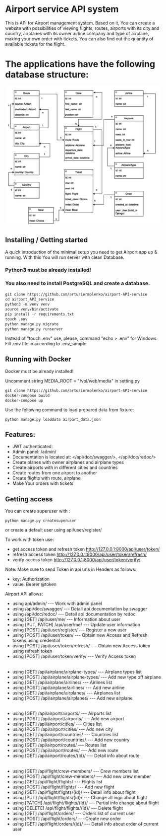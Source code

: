 # Airport service API system
This is API for Airport management system. Based on it, You can create a website with possibilities of viewing flights, routes, airports with its city and country, airplanes with its owner airline company and type of airplane, making your own order with tickets. You can also find out the quantity of available tickets for the flight.


# The applications have the following database structure:
![ScreenShot](/schema.jpg)


## Installing / Getting started

A quick introduction of the minimal setup you need to get Airport app up &
running. With this You will run server with clean Database.

### Python3 must be already installed!

### You also need to install PostgreSQL and create a database.

```shell
git clone https://github.com/arturiermolenko/airport-API-service
cd airport_API_service
python3 -m venv venv 
source venv/bin/activate
pip install -r requirements.txt
touch .env
python manage.py migrate
python manage.py runserver
```
Instead of "touch .env" use, please, command "echo > .env" for Windows.
Fill .env file in according to .env_sample

## Running with Docker

Docker must be already installed!

Uncomment string MEDIA_ROOT = "/vol/web/media" in setting.py

```shell
git clone https://github.com/arturiermolenko/airport-API-service
docker-compose build
docker-compose up
```

Use the following command to load prepared data from fixture:
```shell
python manage.py loaddata airport_data.json
```


## Features:
- JWT authenticated:
- Admin panel: /admin/
- Documentation is located at: </api/doc/swagger/>, </api/doc/redoc/>
- Create planes with owner airplanes and airplane types
- Create airports with in different cities and countries
- Create routes from one airport to another
- Create flights with route, airplane
- Make Your orders with tickets

## Getting access
You can create superuser with :
```shell
python manage.py createsuperuser
```
or create a default user using api/user/register/

To work with token use:

- get access token and refresh token http://127.0.0.1:8000/api/user/token/
- refresh access token http://127.0.0.1:8000/api/user/token/refresh/
- verify access token http://127.0.0.1:8000/api/user/token/verify/

Note: Make sure to send Token in api urls in Headers as follows:

- key: Authorization
- value: Bearer @token


Airport API allows:
- using api/admin/ --- Work with admin panel
- using /api/doc/swagger/ --- Detail api documentation by swagger
- using /api/doc/redoc/ --- Detail api documentation by redoc
- using [GET] /api/user/me/ --- Information about user
- using [PUT, PATCH] /api/user/me/ --- Update user information
- using [POST] /api/user/register/ --- Register a new user
- using [POST] /api/user/token/ --- Obtain new Access and Refresh tokens using credential
- using [POST] /api/user/token/refresh/ --- Obtain new Access token using refresh token
- using [POST] /api/user/token/verify/ --- Verify Access token
######
- using [GET] /api/airplane/airplane-types/ --- Airplane types list
- using [POST] /api/airplane/airplane-types/ --- Add new type off airplane
- using [GET] /api/airplane/airlines/ --- Airlines list
- using [POST] /api/airplane/airlines/ --- Add new airline
- using [GET] /api/airplane/airplanes/ --- Airplanes list
- using [POST] /api/airplane/airplanes/ --- Add new airplane
######
- using [GET] /api/airport/airports/ --- Airports list
- using [POST] /api/airport/airports/ --- Add new airport
- using [GET] /api/airport/cities/ --- Cities list
- using [POST] /api/airport/cities/ --- Add new city
- using [GET] /api/airport/countries/ --- Countries list
- using [POST] /api/airport/countries/ --- Add new country
- using [GET] /api/airport/routes/ --- Routes list
- using [POST] /api/airport/routes/ --- Add new route
- using [GET] /api/airport/routes/{id}/ --- Detail info about route
######
- using [GET] /api/flight/crew-members/ --- Crew members list
- using [POST] /api/flight/crew-members/ --- Add new crew member
- using [GET] /api/flight/flights/ --- Flights list
- using [POST] /api/flight/flights/ --- Add new flight
- using [GET] /api/flight/flights/{id}/ --- Detail info about flight
- using [PUT] /api/flight/flights/{id}/ --- Change all ingo about flight
- using [PATCH] /api/flight/flights/{id}/ --- Partial info change about flight
- using [DELETE] /api/flight/flights/{id}/ --- Delete flight
- using [GET] /api/flight/orders/ --- Orders list of current user
- using [POST] /api/flight/orders/ --- Create new order
- using [GET] /api/flight/orders/{id}/ --- Detail info about order of current user
